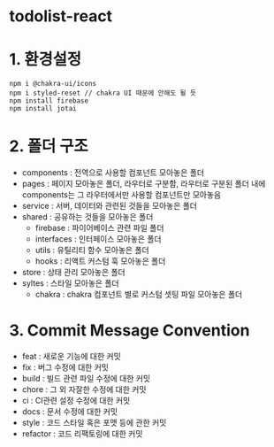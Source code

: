 # todolist-react

# 1. 환경설정

```
npm i @chakra-ui/icons
npm i styled-reset // chakra UI 때문에 안해도 될 듯
npm install firebase
npm install jotai
```

# 2. 폴더 구조

- components : 전역으로 사용할 컴포넌트 모아놓은 폴더
- pages : 페이지 모아놓은 폴더, 라우터로 구분함,
  라우터로 구분된 폴더 내에 components는 그 라우터에서만 사용할 컴포넌트만 모아놓음
- service : 서버, 데이터와 관련된 것들을 모아놓은 폴더
- shared : 공유하는 것들을 모아놓은 폴더
  - firebase : 파이어베이스 관련 파일 폴더
  - interfaces : 인터페이스 모아놓은 폴더
  - utils : 유틸리티 함수 모아놓은 폴더
  - hooks : 리액트 커스텀 훅 모아놓은 폴더
- store : 상태 관리 모아놓은 폴더
- syltes : 스타일 모아놓은 폴더
  - chakra : chakra 컴포넌트 별로 커스텀 셋팅 파일 모아놓은 폴더

# 3. Commit Message Convention

- feat : 새로운 기능에 대한 커밋
- fix : 버그 수정에 대한 커밋
- build : 빌드 관련 파일 수정에 대한 커밋
- chore : 그 외 자잘한 수정에 대한 커밋
- ci : CI관련 설정 수정에 대한 커밋
- docs : 문서 수정에 대한 커밋
- style : 코드 스타일 혹은 포맷 등에 관한 커밋
- refactor : 코드 리팩토링에 대한 커밋
